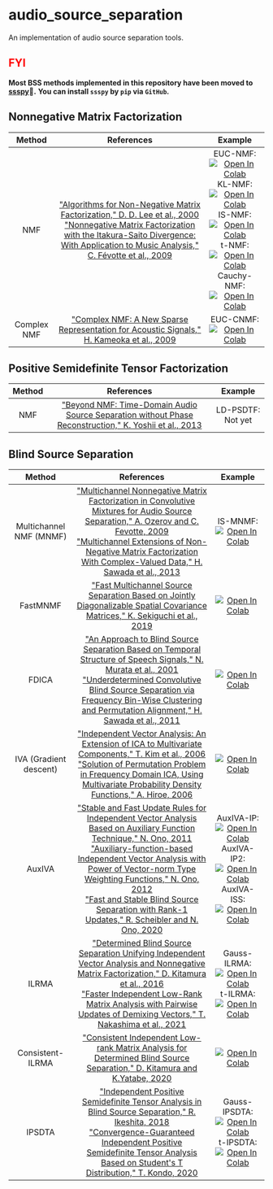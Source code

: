 # audio_source_separation
An implementation of audio source separation tools.

## <span style="color: red; ">FYI</span>
**Most BSS methods implemented in this repository have been moved to [ssspy](https://github.com/tky823/ssspy):rocket:.**
**You can install `ssspy` by `pip` via `GitHub`.**


## Nonnegative Matrix Factorization
| Method | References | Example |
|:-:|:-:|:-:|
| NMF | ["Algorithms for Non-Negative Matrix Factorization," D. D. Lee et al., 2000](https://dl.acm.org/doi/10.5555/3008751.3008829) <br> ["Nonnegative Matrix Factorization with the Itakura-Saito Divergence: With Application to Music Analysis," C. Févotte et al., 2009](https://ieeexplore.ieee.org/document/6797100) | EUC-NMF: [![Open In Colab](https://colab.research.google.com/assets/colab-badge.svg)](https://colab.research.google.com/github/tky823/audio_source_separation/blob/main/egs/nmf-example/euc-nmf/test_euc-nmf.ipynb) <br> KL-NMF: [![Open In Colab](https://colab.research.google.com/assets/colab-badge.svg)](https://colab.research.google.com/github/tky823/audio_source_separation/blob/main/egs/nmf-example/kl-nmf/test_kl-nmf.ipynb) <br> IS-NMF: [![Open In Colab](https://colab.research.google.com/assets/colab-badge.svg)](https://colab.research.google.com/github/tky823/audio_source_separation/blob/main/egs/nmf-example/is-nmf/test_is-nmf.ipynb) <br> t-NMF: [![Open In Colab](https://colab.research.google.com/assets/colab-badge.svg)](https://colab.research.google.com/github/tky823/audio_source_separation/blob/main/egs/nmf-example/t-nmf/test_t-nmf.ipynb) <br> Cauchy-NMF: [![Open In Colab](https://colab.research.google.com/assets/colab-badge.svg)](https://colab.research.google.com/github/tky823/audio_source_separation/blob/main/egs/nmf-example/cauchy-nmf/test_cauchy-nmf.ipynb) |
| Complex NMF | ["Complex NMF: A New Sparse Representation for Acoustic Signals," H. Kameoka et al., 2009](https://ieeexplore.ieee.org/document/4960364) | EUC-CNMF: [![Open In Colab](https://colab.research.google.com/assets/colab-badge.svg)](https://colab.research.google.com/github/tky823/audio_source_separation/blob/main/egs/nmf-example/cnmf/test_euc-cnmf.ipynb) |

## Positive Semidefinite Tensor Factorization
| Method | References | Example |
|:-:|:-:|:-:|
| NMF | ["Beyond NMF: Time-Domain Audio Source Separation without Phase Reconstruction," K. Yoshii et al., 2013](https://archives.ismir.net/ismir2013/paper/000032.pdf) | LD-PSDTF: Not yet |

## Blind Source Separation
| Method | References | Example |
|:-:|:-:|:-:|
| Multichannel NMF (MNMF) | ["Multichannel Nonnegative Matrix Factorization in Convolutive Mixtures for Audio Source Separation," A. Ozerov and C. Fevotte, 2009](https://ieeexplore.ieee.org/document/5229304) <br> ["Multichannel Extensions of Non-Negative Matrix Factorization With Complex-Valued Data," H. Sawada et al., 2013](https://ieeexplore.ieee.org/document/6410389) | IS-MNMF: [![Open In Colab](https://colab.research.google.com/assets/colab-badge.svg)](https://colab.research.google.com/github/tky823/audio_source_separation/blob/main/egs/bss-example/mnmf/test_is-mnmf.ipynb) |
| FastMNMF | ["Fast Multichannel Source Separation Based on Jointly Diagonalizable Spatial Covariance Matrices," K. Sekiguchi et al., 2019](https://arxiv.org/abs/1903.03237) | [![Open In Colab](https://colab.research.google.com/assets/colab-badge.svg)](https://colab.research.google.com/github/tky823/audio_source_separation/blob/main/egs/bss-example/mnmf/test_fast-mnmf.ipynb) |
| FDICA | ["An Approach to Blind Source Separation Based on Temporal Structure of Speech Signals," N. Murata et al., 2001](https://www.sciencedirect.com/science/article/abs/pii/S0925231200003453) <br> ["Underdetermined Convolutive Blind Source Separation via Frequency Bin-Wise Clustering and Permutation Alignment," H. Sawada et al., 2011](https://ieeexplore.ieee.org/document/5473129) | [![Open In Colab](https://colab.research.google.com/assets/colab-badge.svg)](https://colab.research.google.com/github/tky823/audio_source_separation/blob/main/egs/bss-example/fdica/test_fdica.ipynb) |
| IVA (Gradient descent) | ["Independent Vector Analysis: An Extension of ICA to Multivariate Components," T. Kim et al., 2006](https://link.springer.com/chapter/10.1007/11679363_21) <br> ["Solution of Permutation Problem in Frequency Domain ICA, Using Multivariate Probability Density Functions," A. Hiroe, 2006](https://link.springer.com/chapter/10.1007/11679363_75) | [![Open In Colab](https://colab.research.google.com/assets/colab-badge.svg)](https://colab.research.google.com/github/tky823/audio_source_separation/blob/main/egs/bss-example/iva/test_grad-iva.ipynb) |
| AuxIVA | ["Stable and Fast Update Rules for Independent Vector Analysis Based on Auxiliary Function Technique," N. Ono, 2011](https://ieeexplore.ieee.org/document/6082320) <br> ["Auxiliary-function-based Independent Vector Analysis with Power of Vector-norm Type Weighting Functions," N. Ono, 2012](https://ieeexplore.ieee.org/document/6411886) <br> ["Fast and Stable Blind Source Separation with Rank-1 Updates," R. Scheibler and N. Ono, 2020](https://ieeexplore.ieee.org/document/9053556) | AuxIVA-IP: [![Open In Colab](https://colab.research.google.com/assets/colab-badge.svg)](https://colab.research.google.com/github/tky823/audio_source_separation/blob/main/egs/bss-example/iva/test_aux-iva-ip.ipynb) <br> AuxIVA-IP2: [![Open In Colab](https://colab.research.google.com/assets/colab-badge.svg)](https://colab.research.google.com/github/tky823/audio_source_separation/blob/main/egs/bss-example/iva/test_aux-iva-ip2.ipynb) <br> AuxIVA-ISS: [![Open In Colab](https://colab.research.google.com/assets/colab-badge.svg)](https://colab.research.google.com/github/tky823/audio_source_separation/blob/main/egs/bss-example/iva/test_aux-iva-iss.ipynb) |
| ILRMA | ["Determined Blind Source Separation Unifying Independent Vector Analysis and Nonnegative Matrix Factorization," D. Kitamura et al., 2016](https://ieeexplore.ieee.org/document/7486081) <br> ["Faster Independent Low-Rank Matrix Analysis with Pairwise Updates of Demixing Vectors," T. Nakashima et al., 2021](https://ieeexplore.ieee.org/document/9287508) | Gauss-ILRMA: [![Open In Colab](https://colab.research.google.com/assets/colab-badge.svg)](https://colab.research.google.com/github/tky823/audio_source_separation/blob/main/egs/bss-example/ilrma/test_gauss-ilrma.ipynb) <br> t-ILRMA: [![Open In Colab](https://colab.research.google.com/assets/colab-badge.svg)](https://colab.research.google.com/github/tky823/audio_source_separation/blob/main/egs/bss-example/ilrma/test_t-ilrma.ipynb) |
| Consistent-ILRMA | ["Consistent Independent Low-rank Matrix Analysis for Determined Blind Source Separation," D. Kitamura and K.Yatabe, 2020](https://asp-eurasipjournals.springeropen.com/articles/10.1186/s13634-020-00704-4)| [![Open In Colab](https://colab.research.google.com/assets/colab-badge.svg)](https://colab.research.google.com/github/tky823/audio_source_separation/blob/main/egs/bss-example/ilrma/test_consistent-ilrma.ipynb) |
| IPSDTA | ["Independent Positive Semidefinite Tensor Analysis in Blind Source Separation," R. Ikeshita, 2018](https://ieeexplore.ieee.org/document/8553546) <br> ["Convergence-Guaranteed Independent Positive Semidefinite Tensor Analysis Based on Student's T Distribution," T. Kondo, 2020](https://ieeexplore.ieee.org/document/9054150) | Gauss-IPSDTA: [![Open In Colab](https://colab.research.google.com/assets/colab-badge.svg)](https://colab.research.google.com/github/tky823/audio_source_separation/blob/main/egs/bss-example/ipsdta/test_gauss-ipsdta.ipynb) <br> t-IPSDTA: [![Open In Colab](https://colab.research.google.com/assets/colab-badge.svg)](https://colab.research.google.com/github/tky823/audio_source_separation/blob/main/egs/bss-example/ipsdta/test_t-ipsdta.ipynb) |